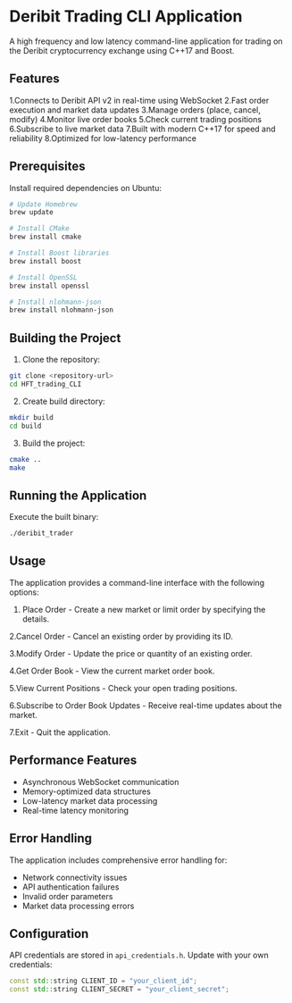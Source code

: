 # Deribit Trading CLI Application

A high frequency and low latency command-line application for trading on the Deribit cryptocurrency exchange using C++17 and Boost.

## Features

1.Connects to Deribit API v2 in real-time using WebSocket
2.Fast order execution and market data updates
3.Manage orders (place, cancel, modify)
4.Monitor live order books
5.Check current trading positions
6.Subscribe to live market data
7.Built with modern C++17 for speed and reliability
8.Optimized for low-latency performance

## Prerequisites

Install required dependencies on Ubuntu:

```bash
# Update Homebrew
brew update

# Install CMake
brew install cmake

# Install Boost libraries
brew install boost

# Install OpenSSL
brew install openssl

# Install nlohmann-json
brew install nlohmann-json
```

## Building the Project

1. Clone the repository:
```bash
git clone <repository-url>
cd HFT_trading_CLI
```

2. Create build directory:
```bash
mkdir build
cd build
```

3. Build the project:
```bash
cmake ..
make
```

## Running the Application

Execute the built binary:
```bash
./deribit_trader
```

## Usage

The application provides a command-line interface with the following options:

1. Place Order - Create a new market or limit order by specifying the details.

2.Cancel Order - Cancel an existing order by providing its ID.

3.Modify Order - Update the price or quantity of an existing order.

4.Get Order Book - View the current market order book.

5.View Current Positions - Check your open trading positions.

6.Subscribe to Order Book Updates - Receive real-time updates about the market.

7.Exit - Quit the application.

## Performance Features

- Asynchronous WebSocket communication
- Memory-optimized data structures
- Low-latency market data processing
- Real-time latency monitoring

## Error Handling

The application includes comprehensive error handling for:
- Network connectivity issues
- API authentication failures
- Invalid order parameters
- Market data processing errors

## Configuration

API credentials are stored in `api_credentials.h`. Update with your own credentials:
```cpp
const std::string CLIENT_ID = "your_client_id";
const std::string CLIENT_SECRET = "your_client_secret";
```
